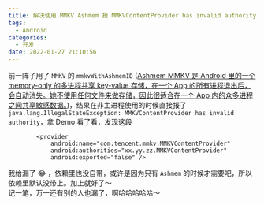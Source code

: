```yaml
---
title: 解决使用 MMKV Ashmem 报 MMKVContentProvider has invalid authority
tags:
  - Android
categories:
  - 开发
date: 2022-01-27 21:10:56
---
```

前一阵子用了 `MMKV` 的 `mmkvWithAshmemID` ([Ashmem MMKV 是 Android 里的一个 memory-only 的多进程共享 key-value 存储，在一个 App 的所有进程退出后，会自动消失。她不使用任何文件来做存储，因此很适合在一个 App 内的众多进程之间共享敏感数据。](https://github.com/Tencent/MMKV/wiki/FAQ_cn))，结果在非主进程使用的时候直接报了 `java.lang.IllegalStateException: MMKVContentProvider has invalid authority`，<!--more-->拿 Demo 看了看，发现这段  
```
        <provider
            android:name="com.tencent.mmkv.MMKVContentProvider"
            android:authorities="xx.yy.zz.MMKVContentProvider"
            android:exported="false" />
```
我给漏了 :joy: ，依赖里也没自带，或许是因为只有 `Ashmem` 的时候才需要吧，所以依赖里默认没带上。加上就好了～  
记一笔，万一还有别的人也漏了，啊哈哈哈哈哈～  



